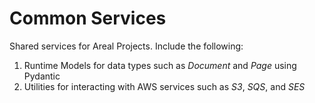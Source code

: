 # Common Services

Shared services for Areal Projects. Include the following:

1. Runtime Models for data types such as *Document* and *Page* using Pydantic
2. Utilities for interacting with AWS services such as *S3*, *SQS*, and *SES*
